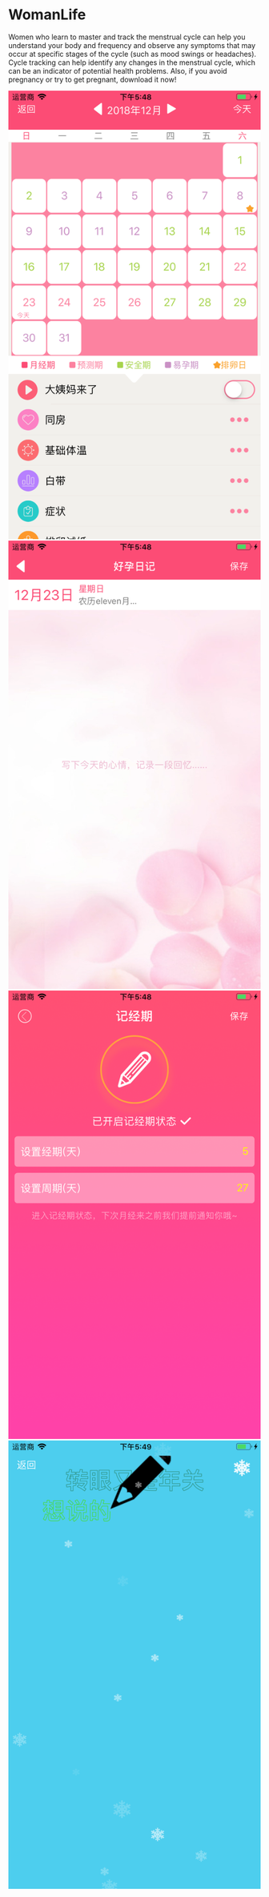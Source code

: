 # WomanLife
Women who learn to master and track the menstrual cycle can help you understand your body and frequency and observe any symptoms that may occur at specific stages of the cycle (such as mood swings or headaches).  Cycle tracking can help identify any changes in the menstrual cycle, which can be an indicator of potential health problems. Also, if you avoid pregnancy or try to get pregnant, download it now!

![Image text](https://github.com/BabbieRobin/WomanLife/blob/master/Simulator%20Screen%20Shot%20-%20iPhone%208%20Plus%20-%202018-12-23%20at%2017.48.43.png)
![Image text](https://github.com/BabbieRobin/WomanLife/blob/master/Simulator%20Screen%20Shot%20-%20iPhone%208%20Plus%20-%202018-12-23%20at%2017.48.47.png)
![Image text](https://github.com/BabbieRobin/WomanLife/blob/master/Simulator%20Screen%20Shot%20-%20iPhone%208%20Plus%20-%202018-12-23%20at%2017.48.52.png)
![Image text](https://github.com/BabbieRobin/WomanLife/blob/master/Simulator%20Screen%20Shot%20-%20iPhone%208%20Plus%20-%202018-12-23%20at%2017.49.12.png)
